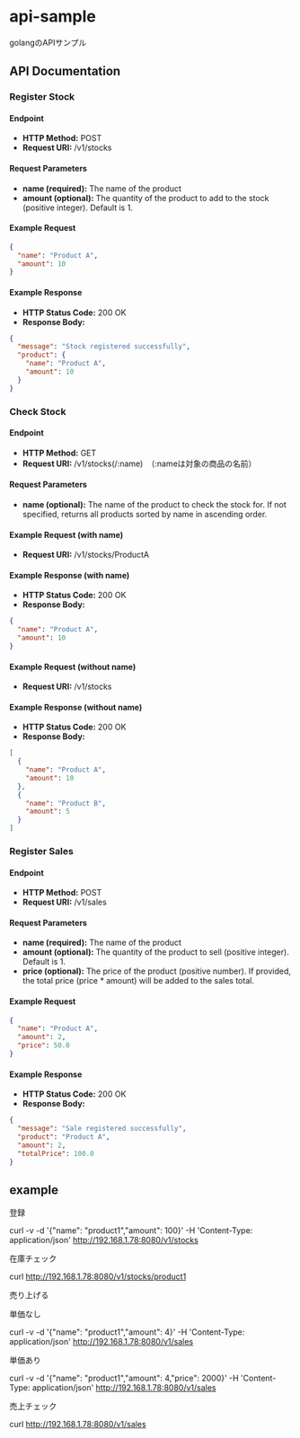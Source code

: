 # api-sample
golangのAPIサンプル

## API Documentation

### Register Stock

#### Endpoint
- **HTTP Method:** POST
- **Request URI:** /v1/stocks

#### Request Parameters
- **name (required):** The name of the product
- **amount (optional):** The quantity of the product to add to the stock (positive integer). Default is 1.

#### Example Request
```json
{
  "name": "Product A",
  "amount": 10
}
```

#### Example Response
- **HTTP Status Code:** 200 OK
- **Response Body:**
```json
{
  "message": "Stock registered successfully",
  "product": {
    "name": "Product A",
    "amount": 10
  }
}
```

### Check Stock

#### Endpoint
- **HTTP Method:** GET
- **Request URI:** /v1/stocks(/:name)　（:nameは対象の商品の名前）

#### Request Parameters
- **name (optional):** The name of the product to check the stock for. If not specified, returns all products sorted by name in ascending order.

#### Example Request (with name)
- **Request URI:** /v1/stocks/ProductA

#### Example Response (with name)
- **HTTP Status Code:** 200 OK
- **Response Body:**
```json
{
  "name": "Product A",
  "amount": 10
}
```

#### Example Request (without name)
- **Request URI:** /v1/stocks

#### Example Response (without name)
- **HTTP Status Code:** 200 OK
- **Response Body:**
```json
[
  {
    "name": "Product A",
    "amount": 10
  },
  {
    "name": "Product B",
    "amount": 5
  }
]
```

### Register Sales

#### Endpoint
- **HTTP Method:** POST
- **Request URI:** /v1/sales

#### Request Parameters
- **name (required):** The name of the product
- **amount (optional):** The quantity of the product to sell (positive integer). Default is 1.
- **price (optional):** The price of the product (positive number). If provided, the total price (price * amount) will be added to the sales total.

#### Example Request
```json
{
  "name": "Product A",
  "amount": 2,
  "price": 50.0
}
```

#### Example Response
- **HTTP Status Code:** 200 OK
- **Response Body:**
```json
{
  "message": "Sale registered successfully",
  "product": "Product A",
  "amount": 2,
  "totalPrice": 100.0
}
```

## example

登録

curl -v -d '{"name": "product1","amount": 100}' -H 'Content-Type: application/json' http://192.168.1.78:8080/v1/stocks

在庫チェック

curl http://192.168.1.78:8080/v1/stocks/product1

売り上げる

単価なし

curl -v -d '{"name": "product1","amount": 4}' -H 'Content-Type: application/json' http://192.168.1.78:8080/v1/sales

単価あり

curl -v -d '{"name": "product1","amount": 4,"price": 2000}' -H 'Content-Type: application/json' http://192.168.1.78:8080/v1/sales

売上チェック

curl http://192.168.1.78:8080/v1/sales
